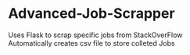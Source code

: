 # Advanced-Job-Scrapper
Uses Flask to scrap specific jobs from StackOverFlow  
Automatically creates csv file to store colleted Jobs
